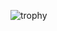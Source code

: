 ![trophy](https://github-profile-trophy.vercel.app/?username=raisedadead&no-frame=true&margin-w=15&theme=nord)
